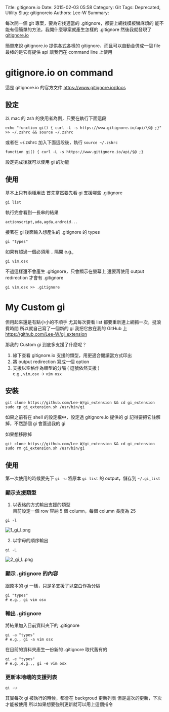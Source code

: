 Title: gitignore.io
Date: 2015-02-03 05:58
Category: Git
Tags: Deprecated, Utility
Slug: gitignoreio
Authors: Lee-W
Summary: 


每次開一個 git 專案，要為它找適當的 .gitignore，都要上網找模板蠻麻煩的
能不能有個簡單的方法，我開什麼專案就產生怎樣的 .gitignore
然後我就發現了[gitignore.io](https://www.gitignore.io)

<!--more-->

簡單來說 gitignore.io 提供各式各樣的 gitignore，而且可以自動合併成一個 file
最棒的是它有提供 api 讓我們在 command line 上使用

# gitignore.io on command
這是 gitignore.io 的官方文件
https://www.gitignore.io/docs

## 設定
以 mac 的 zsh 的使用者為例，只要在執行下面這段
```shell
echo "function gi() { curl -L -s https://www.gitignore.io/api/\$@ ;}" >> ~/.zshrc && source ~/.zshrc
```

或者在 ~/.zshrc 加入下面這段後，執行 `source ~/.zshrc`
```shell
function gi() { curl -L -s https://www.gitignore.io/api/$@ ;}
```

設定完成後就可以使用 gi 的功能

## 使用

基本上只有兩種用法
首先當然要先看 gi 支援哪些 .gitignore
```shell
gi list
```

執行完會看到一長串的結果
```
actionscript,ada,agda,android...
```

接著在 gi 後面輸入想產生的 .gitignore 的 types
```shell
gi "types"
```

如果有超過一個必須用 `,` 隔開
e.g.,
```shell
gi vim,osx
```

不過這樣還不會產生 .gitignore，只會顯示在螢幕上
還要再使用 output redirection 才會有 .gitignore
```shell
gi vim,osx >> .gitignore
```

# My Custom gi
但用起來還是有點小小的不順手
尤其每次要看 list 都要重新連上網抓一次，挺浪費時間
所以就自己寫了一個新的 gi
我把它放在我的 GitHub 上
https://github.com/Lee-W/gi_extension

那我的 Custom gi 到底多支援了什麼呢？
1. 線下查看 gitignore.io 支援的類型，用更適合閱讀當方式印出
2. 將 output redirection 寫成一個 option
3. 支援以空格作為類型的分隔 ( 逗號依然支援 )  
   e.g., `vim,osx` -> `vim osx`
 
## 安裝
```shell
git clone https://github.com/Lee-W/gi_extension && cd gi_extension
sudo cp gi_extension.sh /usr/bin/gi
```

如果之前有在 shell 的設定檔中，設定過 gitignore.io 提供的 gi
記得要把它註解掉，不然那個 gi 會蓋過我的 gi

如果想移除掉
```shell
git clone https://github.com/Lee-W/gi_extension && cd gi_extension
sudo rm gi_extension.sh /usr/bin/gi
```

## 使用
第一次使用的時候要先下 `gi -u`
將原本 `gi list` 的 output，儲存到 `~/.gi_list`

### 顯示支援類型
1. 以表格的方式輸出支援的類型  
目前設定一個 row 容納 5 個 column，每個 column 長度為 25  
```shell
gi -l
```

![1_gi_l.png](https://i0.wp.com/f6daa3706f14a40c04cb86aa98ffd752d68309b0.googledrive.com/host/0BzTRBX34Y857ZDZxM3dNYm9VcDg/gitignore_io/1_gi_l.png)

2. 以字母的順序輸出
```shell
gi -L
```
![2_gi_L.png](https://i0.wp.com/f6daa3706f14a40c04cb86aa98ffd752d68309b0.googledrive.com/host/0BzTRBX34Y857ZDZxM3dNYm9VcDg/gitignore_io/2_gi_L.png)

### 顯示 .gitignore 的內容
跟原本的 gi 一樣，只是多支援了以空白作為分隔

```shell
gi "types"
# e.g., gi vim osx 
```

### 輸出 .gitignore
將結果加入目前資料夾下的 .gitignore

```shell
gi -a "types"
# e.g., gi -a vim osx
```

在目前的資料夾產生一份新的 .gitignore 取代舊有的

```shell
gi -e "types"
# e.g.,e.g.,, gi -e vim osx
```

### 更新本地端的支援列表
```shell
gi -u
```
其實每次 gi 被執行的時候，都會在 backgroud 更新列表
但是這次的更新，下次才能被使用
所以如果想要強制更新就可以用上這個指令